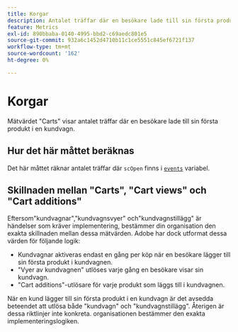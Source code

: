 ```yaml
---
title: Korgar
description: Antalet träffar där en besökare lade till sin första produkt i en kundvagn.
feature: Metrics
exl-id: 890bbaba-0140-4995-bbd2-c69aedc801e5
source-git-commit: 932a6c1452d4710b11c1ce5551c845ef6721f137
workflow-type: tm+mt
source-wordcount: '162'
ht-degree: 0%

---
```


# Korgar

Mätvärdet &quot;Carts&quot; visar antalet träffar där en besökare lade till sin första produkt i en kundvagn.

## Hur det här måttet beräknas

Det här måttet räknar antalet träffar där `scOpen` finns i [`events`](/help/implement/vars/page-vars/events/events-overview.md) variabel.

## Skillnaden mellan &quot;Carts&quot;, &quot;Cart views&quot; och &quot;Cart additions&quot;

Eftersom&quot;kundvagnar&quot;,&quot;kundvagnsvyer&quot; och&quot;kundvagnstillägg&quot; är händelser som kräver implementering, bestämmer din organisation den exakta skillnaden mellan dessa mätvärden. Adobe har dock utformat dessa värden för följande logik:

* Kundvagnar aktiveras endast en gång per köp när en besökare lägger till sin första produkt i kundvagnen.
* &quot;Vyer av kundvagnen&quot; utlöses varje gång en besökare visar sin kundvagn.
* &quot;Cart additions&quot;-utlösare för varje produkt som läggs till i kundvagnen.

När en kund lägger till sin första produkt i en kundvagn är det avsedda beteendet att utlösa både &quot;kundvagn&quot; och &quot;kundvagnstillägg&quot;. Återigen är dessa riktlinjer inte konkreta. organisationen bestämmer den exakta implementeringslogiken.
